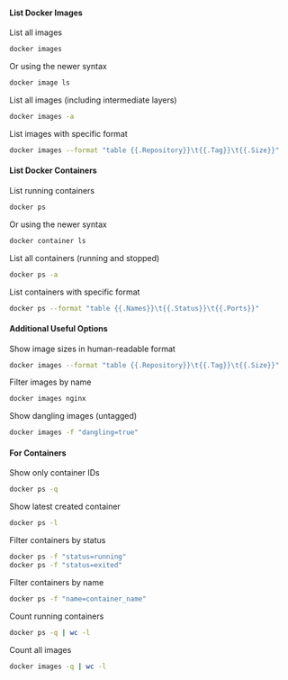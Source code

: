 #### List Docker Images

List all images
```bash
docker images
```

Or using the newer syntax
```bash
docker image ls
```

List all images (including intermediate layers)
```bash
docker images -a
```

List images with specific format
```bash
docker images --format "table {{.Repository}}\t{{.Tag}}\t{{.Size}}"
```

#### List Docker Containers

List running containers
```bash
docker ps
```

Or using the newer syntax
```bash
docker container ls
```

List all containers (running and stopped)
```bash
docker ps -a
```

List containers with specific format
```bash
docker ps --format "table {{.Names}}\t{{.Status}}\t{{.Ports}}"
```

#### Additional Useful Options

Show image sizes in human-readable format
```bash
docker images --format "table {{.Repository}}\t{{.Tag}}\t{{.Size}}"
```

Filter images by name
```bash
docker images nginx
```

Show dangling images (untagged)
```bash
docker images -f "dangling=true"
```


#### For Containers

Show only container IDs
```bash
docker ps -q
```

Show latest created container
```bash
docker ps -l
```

Filter containers by status
```bash
docker ps -f "status=running"
docker ps -f "status=exited"
```

Filter containers by name
```bash
docker ps -f "name=container_name"
```

Count running containers
```bash
docker ps -q | wc -l
```

Count all images
```bash
docker images -q | wc -l
```
